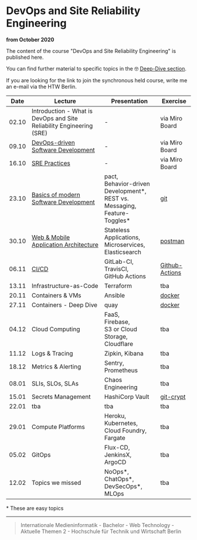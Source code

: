 # DevOps and Site Reliability Engineering

__from October 2020__

The content of the course "DevOps and Site Reliability Engineering" is published here.

You can find further material to specific topics in the 🤓 [Deep-Dive section](./deep-dive/README.md).

If you are looking for the link to join the synchronous held course, write me an e-mail via the HTW Berlin.

| Date  |  Lecture      | Presentation  | Exercise    |
|:-----:|-              |-              |-            |
| 02.10 |Introduction - What is DevOps and Site Reliability Engineering (SRE)|-|via Miro Board|
| 09.10 |[DevOps-driven Software Development](./deep-dive/devops.md)|-|via Miro Board|
| 16.10 |[SRE Practices](./deep-dive/sre.md)|-|via Miro Board|
| 23.10 |[Basics of modern Software Development](./deep-dive/development.md)|pact, </br> Behavior-driven Development\*, </br> REST vs. Messaging, </br> Feature-Toggles*|[git](./exercises/git.md)|
| 30.10 |[Web & Mobile Application Architecture](./deep-dive/software-architecture-and-infrastructure.md)| Stateless Applications, </br> Microservices, </br> Elasticsearch|[postman](./exercises/postman.md)|
| 06.11 |[CI/CD](./deep-dive/ci-cd.md)|GitLab-CI, </br> TravisCI, </br> GitHub Actions| [Github-Actions](./exercises/github-actions.md)|
| 13.11 |Infrastructure-as-Code|Terraform|tba|
| 20.11 |Containers & VMs|Ansible|[docker](./exercises/containers.md)|
| 27.11 |Containers - Deep Dive|quay|[docker](./exercises/containers.md)|
| 04.12 |Cloud Computing|FaaS, </br> Firebase, </br> S3 or Cloud Storage, </br> Cloudflare |tba|
| 11.12 |Logs & Tracing|Zipkin, Kibana|tba|
| 18.12 |Metrics & Alerting|Sentry, </br> Prometheus|tba|
| 08.01 |SLIs, SLOs, SLAs|Chaos Engineering|tba|
| 15.01 |Secrets Management|HashiCorp Vault|[git-crypt](./exercises/secrets-management.md)|
| 22.01 |tba|tba|tba|
| 29.01 |Compute Platforms|Heroku, </br> Kubernetes, </br> Cloud Foundry, </br> Fargate |tba|
| 05.02 |GitOps|Flux-CD, </br> JenkinsX, </br> ArgoCD|tba|
| 12.02 |Topics we missed|NoOps\*, </br> ChatOps\*, </br> DevSecOps\*, </br> MLOps|tba|

\* These are easy topics

---

> Internationale Medieninformatik - Bachelor -
> Web Technology - Aktuelle Themen 2 -
> Hochschule für Technik und Wirtschaft Berlin
